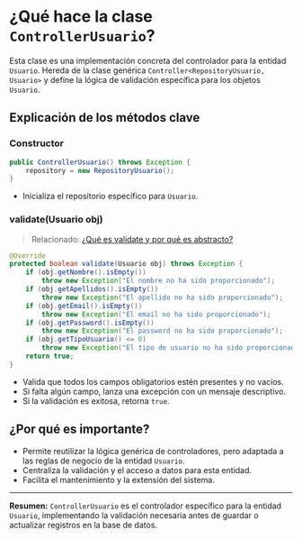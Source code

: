 # ¿Qué hace la clase `ControllerUsuario`?

Esta clase es una implementación concreta del controlador para la entidad `Usuario`. Hereda de la clase genérica `Controller<RepositoryUsuario, Usuario>` y define la lógica de validación específica para los objetos `Usuario`.

## Explicación de los métodos clave

### Constructor
```java
public ControllerUsuario() throws Exception {
    repository = new RepositoryUsuario();
}
```
- Inicializa el repositorio específico para `Usuario`.

### validate(Usuario obj)
> Relacionado: [¿Qué es validate y por qué es abstracto?](METHODS/ABSTRACTS/ValidateMetodoExplicacion.md)
```java
@Override
protected boolean validate(Usuario obj) throws Exception {
    if (obj.getNombre().isEmpty())
        throw new Exception("El nombre no ha sido proporcionado");
    if (obj.getApellidos().isEmpty())
        throw new Exception("El apellido no ha sido proporcionado");
    if (obj.getEmail().isEmpty())
        throw new Exception("El email no ha sido proporcionado");
    if (obj.getPassword().isEmpty())
        throw new Exception("El password no ha sido proporcionado");
    if (obj.getTipoUsuario() <= 0)
        throw new Exception("El tipo de usuario no ha sido proporcionado");
    return true;
}
```
- Valida que todos los campos obligatorios estén presentes y no vacíos.
- Si falta algún campo, lanza una excepción con un mensaje descriptivo.
- Si la validación es exitosa, retorna `true`.

## ¿Por qué es importante?
- Permite reutilizar la lógica genérica de controladores, pero adaptada a las reglas de negocio de la entidad `Usuario`.
- Centraliza la validación y el acceso a datos para esta entidad.
- Facilita el mantenimiento y la extensión del sistema.

---

**Resumen:**
`ControllerUsuario` es el controlador específico para la entidad `Usuario`, implementando la validación necesaria antes de guardar o actualizar registros en la base de datos.
